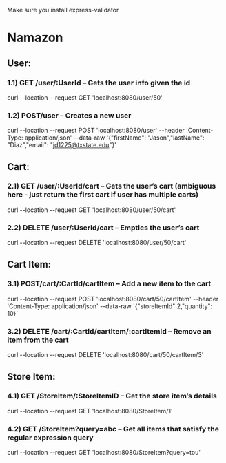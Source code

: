 Make sure you install express-validator

# Namazon

## User:
### 1.1) GET /user/:UserId – Gets the user info given the id
curl --location --request GET 'localhost:8080/user/50'

### 1.2) POST/user – Creates a new user
 curl --location --request POST 'localhost:8080/user' --header 'Content-Type: application/json' --data-raw '{"firstName": "Jason","lastName": "Diaz","email": "jd1225@txstate.edu"}'

## Cart:
### 2.1) GET /user/:UserId/cart – Gets the user’s cart (ambiguous here - just return the first cart if user has multiple carts)
curl --location --request GET 'localhost:8080/user/50/cart'

### 2.2) DELETE /user/:UserId/cart – Empties the user’s cart
curl --location --request DELETE 'localhost:8080/user/50/cart'

## Cart Item:
### 3.1) POST/cart/:CartId/cartItem – Add a new item to the cart
curl --location --request POST 'localhost:8080/cart/50/cartItem' --header 'Content-Type: application/json' --data-raw '{"storeItemId":2,"quantity": 10}'

### 3.2) DELETE /cart/:CartId/cartItem/:cartItemId – Remove an item from the cart
curl --location --request DELETE 'localhost:8080/cart/50/cartItem/3'

## Store Item:
### 4.1) GET /StoreItem/:StoreItemID – Get the store item’s details
curl --location --request GET 'localhost:8080/StoreItem/1'

### 4.2) GET /StoreItem?query=abc – Get all items that satisfy the regular expression query
curl --location --request GET 'localhost:8080/StoreItem?query=tou'

